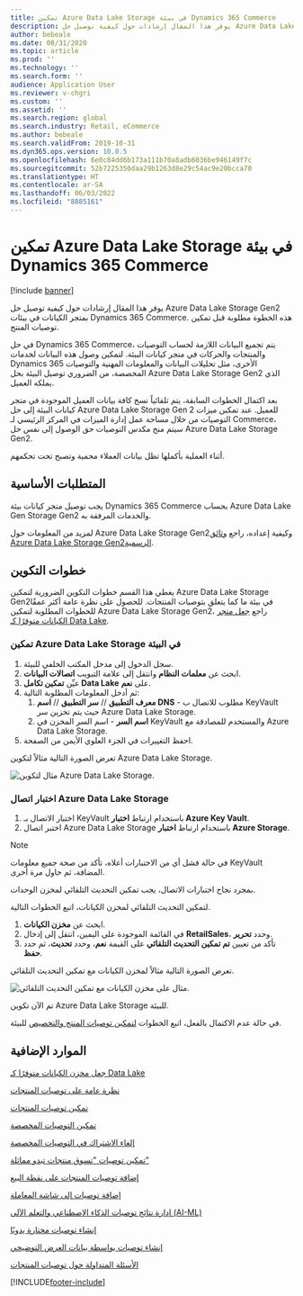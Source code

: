 ```yaml
---
title: تمكين Azure Data Lake Storage في بيئة Dynamics 365 Commerce
description: يوفر هذا المقال إرشادات حول كيفية توصيل حل Azure Data Lake Storage Gen 2 بمتجر الكيانات في بيئات Dynamics 365 Commerce. هذه الخطوة مطلوبة قبل تمكين توصيات المنتج.
author: bebeale
ms.date: 08/31/2020
ms.topic: article
ms.prod: ''
ms.technology: ''
ms.search.form: ''
audience: Application User
ms.reviewer: v-chgri
ms.custom: ''
ms.assetid: ''
ms.search.region: global
ms.search.industry: Retail, eCommerce
ms.author: bebeale
ms.search.validFrom: 2019-10-31
ms.dyn365.ops.version: 10.0.5
ms.openlocfilehash: 6e0c84dd6b173a111b70a8adb6036be946149f7c
ms.sourcegitcommit: 52b7225350daa29b1263d8e29c54ac9e20bcca70
ms.translationtype: HT
ms.contentlocale: ar-SA
ms.lasthandoff: 06/03/2022
ms.locfileid: "8885161"
---
```

# <a name="enable-azure-data-lake-storage-in-a-dynamics-365-commerce-environment"></a>تمكين Azure Data Lake Storage في بيئة Dynamics 365 Commerce

[!include [banner](includes/banner.md)]

يوفر هذا المقال إرشادات حول كيفية توصيل حل Azure Data Lake Storage Gen2 بمتجر الكيانات في بيئات Dynamics 365 Commerce. هذه الخطوة مطلوبة قبل تمكين توصيات المنتج.

في حل Dynamics 365 Commerce، يتم تجميع البيانات اللازمة لحساب التوصيات والمنتجات والحركات في متجر كيانات البيئة. لتمكين وصول هذه البيانات لخدمات Dynamics 365 الأخرى، مثل تحليلات البيانات والمعلومات المهنية والتوصيات المخصصة، من الضروري توصيل البيئة بحل Azure Data Lake Storage Gen2 الذي يملكه العميل.

بعد اكتمال الخطوات السابقة، يتم تلقائياً نسخ كافة بيانات العميل الموجودة في متجر كيانات البيئة إلى حل Azure Data Lake Storage Gen 2 للعميل. عند تمكين ميزات التوصيات من خلال مساحة عمل إدارة الميزات في المركز الرئيسي لـ Commerce، سيتم منح مكدس التوصيات حق الوصول إلى نفس حل Azure Data Lake Storage Gen2.

أثناء العملية بأكملها تظل بيانات العملاء محمية وتصبح تحت تحكمهم.

## <a name="prerequisites"></a>المتطلبات الأساسية

يجب توصيل متجر كيانات بيئة Dynamics 365 Commerce بحساب Azure Data Lake Gen Storage Gen2 والخدمات المرفقة به.

لمزيد من المعلومات حول Azure Data Lake Storage Gen2وكيفية إعداده، راجع [وثائق Azure Data Lake Storage Gen2الرسمية](https://azure.microsoft.com/pricing/details/storage/data-lake).
  
## <a name="configuration-steps"></a>خطوات التكوين

يغطي هذا القسم خطوات التكوين الضرورية لتمكين Azure Data Lake Storage Gen2في بيئة ما كما يتعلق بتوصيات المنتجات.
للحصول على نظرة عامة أكثر عمقًا للخطوات المطلوبة لتمكين Azure Data Lake Storage Gen2، راجع [جعل متجر الكيانات‬ متوفرًا كـ Data Lake‬](../fin-ops-core/dev-itpro/data-entities/entity-store-data-lake.md).

### <a name="enable-azure-data-lake-storage-in-the-environment"></a>تمكين Azure Data Lake Storage في البيئة

1. سجل الدخول إلى مدخل المكتب الخلفي للبيئة.
1. ابحث عن **معلمات النظام** وانتقل إلى علامة التبويب **اتصالات البيانات**. 
1. عيِّن **تمكين تكامل Data Lake** على **نعم**.
1. ثم أدخل المعلومات المطلوبة التالية:
    1. **معرف التطبيق** // **سر التطبيق** // **اسم DNS** - مطلوب للاتصال ب KeyVault حيث يتم تخزين سر Azure Data Lake Storage.
    1. **اسم السر** - اسم السر المخزن في KeyVault والمستخدم للمصادقة مع Azure Data Lake Storage.
1. احفظ التغييرات في الجزء العلوي الأيمن من الصفحة.

تعرض الصورة التالية مثالاً لتكوين Azure Data Lake Storage.

![مثال لتكوين Azure Data Lake Storage.](./media/exampleADLSConfig1.png)

### <a name="test-the-azure-data-lake-storage-connection"></a>اختبار اتصال Azure Data Lake Storage

1. اختبار الاتصال بـ KeyVault باستخدام ارتباط **اختبار Azure Key Vault**.
1. اختبر اتصال Azure Data Lake Storage باستخدام ارتباط **اختبار Azure Storage**.

> [!NOTE]
> في حالة فشل أي من الاختبارات أعلاه، تأكد من صحة جميع معلومات KeyVault المضافة، ثم حاول مرة أخرى.

بمجرد نجاح اختبارات الاتصال، يجب تمكين التحديث التلقائي لمخزن الوحدات.

لتمكين التحديث التلقائي لمخزن الكيانات، اتبع الخطوات التالية.

1. ابحث عن **مخزن الكيانات**.
1. في القائمة الموجودة على اليمين، انتقل إلى إدخال **RetailSales**، وحدد **تحرير**.
1. تأكد من تعيين **تم تمكين التحديث التلقائي** على القيمة **نعم**، وحدد **تحديث**، ثم حدد **حفظ**.

تعرض الصورة التالية مثالاً لمخزن الكيانات مع تمكين التحديث التلقائي.

![مثال على مخزن الكيانات مع تمكين التحديث التلقائي.](./media/exampleADLSConfig2.png)

تم الآن تكوين Azure Data Lake Storage للبيئة. 

في حالة عدم الاكتمال بالفعل، اتبع الخطوات [لتمكين توصيات المنتج والتخصيص](enable-product-recommendations.md) للبيئة.

## <a name="additional-resources"></a>الموارد الإضافية

[جعل مخزن الكيانات‬ متوفرًا كـ Data Lake](../fin-ops-core/dev-itpro/data-entities/entity-store-data-lake.md)

[نظرة عامة على توصيات المنتجات](product-recommendations.md)

[تمكين توصيات المنتجات](enable-product-recommendations.md)

[تمكين التوصيات المخصصة](personalized-recommendations.md)

[إلغاء الاشتراك في التوصيات المخصصة](personalization-gdpr.md)

[تمكين توصيات "تسوق منتجات تبدو مماثلة"](shop-similar-looks.md)

[إضافة توصيات المنتجات على نقطة البيع](product.md)

[إضافة توصيات إلى شاشة المعاملة](add-recommendations-control-pos-screen.md)

[إدارة نتائج توصيات الذكاء الاصطناعي والتعلم الآلي (AI-ML)](modify-product-recommendation-results.md)

[إنشاء توصيات مختارة يدويًا](create-editorial-recommendation-lists.md)

[إنشاء توصيات بواسطة بيانات العرض التوضيحي](product-recommendations-demo-data.md)

[الأسئلة المتداولة حول توصيات المنتجات](faq-recommendations.md)


[!INCLUDE[footer-include](../includes/footer-banner.md)]
